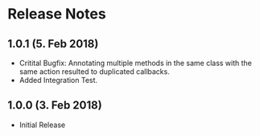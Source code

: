 # Release Notes

## 1.0.1 (5. Feb 2018)
- Critital Bugfix: Annotating multiple methods in the same class with the same action resulted to duplicated callbacks.
- Added Integration Test.

## 1.0.0 (3. Feb 2018)
- Initial Release
